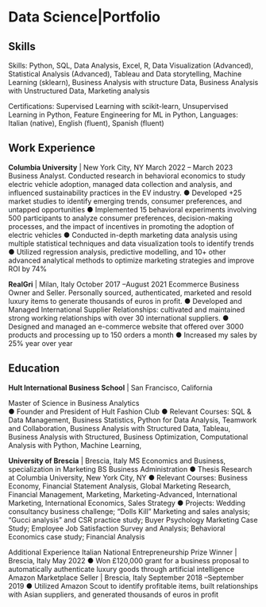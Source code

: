 # Data Science|Portfolio
 
## Skills

Skills: Python, SQL, Data Analysis, Excel, R, Data Visualization (Advanced), Statistical Analysis (Advanced), Tableau and Data storytelling, Machine Learning (sklearn), Business Analysis with structure Data, Business Analysis with Unstructured Data, Marketing analysis

Certifications: Supervised Learning with scikit-learn, Unsupervised Learning in Python, Feature Engineering for ML in Python,
Languages: Italian (native), English (fluent), Spanish (fluent)

## Work Experience
**Columbia University** | New York City, NY
March 2022 – March 2023 Business Analyst. Conducted research in behavioral economics to study electric vehicle adoption, managed data collection and
analysis, and influenced sustainability practices in the EV industry.
● Developed +25 market studies to identify emerging trends, consumer preferences, and untapped opportunities
● Implemented 15 behavioral experiments involving 500 participants to analyze consumer preferences, decision-making
processes, and the impact of incentives in promoting the adoption of electric vehicles
● Conducted in-depth marketing data analysis using multiple statistical techniques and data visualization tools to identify trends
● Utilized regression analysis, predictive modelling, and 10+ other advanced analytical methods to optimize marketing
strategies and improve ROI by 74%

**RealGri** | Milan, Italy 
October 2017 –August 2021 Ecommerce Business Owner and Seller. Personally sourced, authenticated, marketed and resold luxury items to generate thousands of euros in profit.
● Developed and Managed International Supplier Relationships: cultivated and maintained strong working relationships with over 30 international suppliers.
● Designed and managed an e-commerce website that offered over 3000 products and processing up to 150 orders a month
● Increased my sales by 25% year over year


## Education

**Hult International Business School** | San Francisco, California 

Master of Science in Business Analytics              
● Founder and President of Hult Fashion Club
● Relevant Courses: SQL & Data Management, Business Statistics, Python for Data Analysis, Teamwork and Collaboration,
Business Analysis with Structured Data, Tableau, Business Analysis with Structured, Business Optimization, Computational
Analysis with Python, Machine Learning, 

**University of Brescia** | Brescia, Italy
MS Economics and Business, specialization in Marketing 
BS Business Administration 
● Thesis Research at Columbia University, New York City, NY
● Relevant Courses: Business Economy, Financial Statement Analysis, Global Marketing Research, Financial Management,
Marketing, Marketing-Advanced, International Marketing, International Economics, Sales Strategy
● Projects: Wedding consultancy business challenge; “Dolls Kill” Marketing and sales analysis; “Gucci analysis” and CSR
practice study; Buyer Psychology Marketing Case Study; Employee Job Satisfaction Survey and Analysis; Behavioral Economics case study; Financial Analysis

Additional Experience
Italian National Entrepreneurship Prize Winner | Brescia, Italy May 2022
● Won £120,000 grant for a business proposal to automatically authenticate luxury goods through artificial intelligence
Amazon Marketplace Seller | Brescia, Italy September 2018 –September 2019 ● Utilized Amazon Scout to identify profitable items, built relationships with Asian suppliers, and generated thousands of euros
in profit
